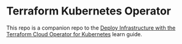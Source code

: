 # Terraform Kubernetes Operator

This repo is a companion repo to the [Deploy Infrastructure with the Terraform Cloud Operator for Kubernetes](https://learn.hashicorp.com/tutorials/terraform/kubernetes-operator?utm_source=WEBSITE&utm_medium=GITHUB)  learn guide.

